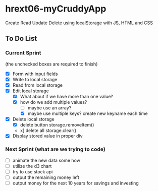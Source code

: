 # hrext06-myCruddyApp
Create Read Update Delete using localStorage with JS, HTML and CSS


## To Do List

### Current Sprint
(the unchecked boxes are required to finish)
- [x] Form with input fields
- [x] Write to local storage
- [x] Read from local storage
- [x] Edit local storage
    - [x] What about if we have more than one value?
    - [x] how do we add multiple values?
        - [ ] maybe use an array?
        - [x] maybe use multiple keys? create new keyname each time

- [x] Delete local storage
    - [x] delete button storage.removeItem()
    -  x] delete all storage.clear()
- [x] Display stored value in proper div

### Next Sprint (what are we trying to code)
-[ ] animate the new data some how
-[ ] utilize the d3 chart
-[ ] try to use stock api
-[ ] output the remaining money left
-[ ] output money for the next 10 years for savings and investing

<!-- Examples: Replace with your own.
- [ ] animate when new data is added
- [ ] color code the data by timestape (older more greyed out)
- [ ] Read from yelp api to get good bagel advice in a city
- [ ] save my local storage to a remote storage for back up

- [ ] Optional: Host on repl.it (html,css, js) -->
